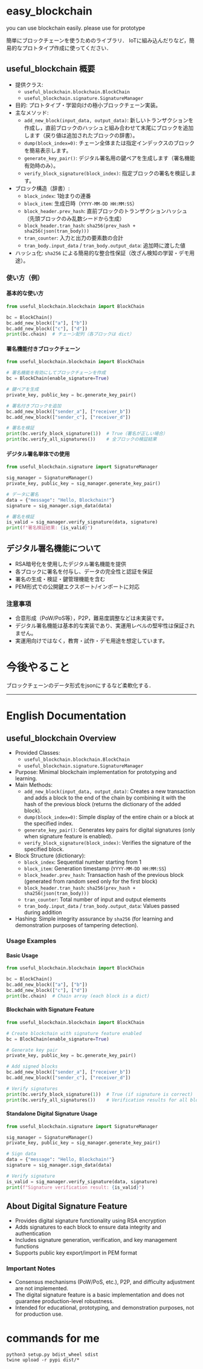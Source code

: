 # easy_blockchain

you can use blockchain easily.
please use for prototype

簡単にブロックチェーンを使うためのライブラリ．
IoTに組み込んだりなど，簡易的なプロトタイプ作成に使ってください．

## useful_blockchain 概要

- 提供クラス: 
  - `useful_blockchain.blockchain.BlockChain`
  - `useful_blockchain.signature.SignatureManager`
- 目的: プロトタイプ・学習向けの極小ブロックチェーン実装。
- 主なメソッド:
  - `add_new_block(input_data, output_data)`: 新しいトランザクションを作成し，直前ブロックのハッシュと組み合わせて末尾にブロックを追加します（戻り値は追加されたブロックの辞書）。
  - `dump(block_index=0)`: チェーン全体または指定インデックスのブロックを簡易表示します。
  - `generate_key_pair()`: デジタル署名用の鍵ペアを生成します（署名機能有効時のみ）。
  - `verify_block_signature(block_index)`: 指定ブロックの署名を検証します。
- ブロック構造（辞書）:
  - `block_index`: 1始まりの連番
  - `block_item`: 生成日時（`YYYY-MM-DD HH:MM:SS`）
  - `block_header.prev_hash`: 直前ブロックのトランザクションハッシュ（先頭ブロックのみ乱数シードから生成）
  - `block_header.tran_hash`: `sha256(prev_hash + sha256(json(tran_body)))`
  - `tran_counter`: 入力と出力の要素数の合計
  - `tran_body.input_data` / `tran_body.output_data`: 追加時に渡した値
- ハッシュ化: `sha256` による簡易的な整合性保証（改ざん検知の学習・デモ用途）。

### 使い方（例）

#### 基本的な使い方

```python
from useful_blockchain.blockchain import BlockChain

bc = BlockChain()
bc.add_new_block(["a"], ["b"])
bc.add_new_block(["c"], ["d"])
print(bc.chain)  # チェーン配列（各ブロックは dict）
```

#### 署名機能付きブロックチェーン

```python
from useful_blockchain.blockchain import BlockChain

# 署名機能を有効にしてブロックチェーンを作成
bc = BlockChain(enable_signature=True)

# 鍵ペアを生成
private_key, public_key = bc.generate_key_pair()

# 署名付きブロックを追加
bc.add_new_block(["sender_a"], ["receiver_b"])
bc.add_new_block(["sender_c"], ["receiver_d"])

# 署名を検証
print(bc.verify_block_signature(1))  # True（署名が正しい場合）
print(bc.verify_all_signatures())    # 全ブロックの検証結果
```

#### デジタル署名単体での使用

```python
from useful_blockchain.signature import SignatureManager

sig_manager = SignatureManager()
private_key, public_key = sig_manager.generate_key_pair()

# データに署名
data = {"message": "Hello, Blockchain!"}
signature = sig_manager.sign_data(data)

# 署名を検証
is_valid = sig_manager.verify_signature(data, signature)
print(f"署名検証結果: {is_valid}")
```

## デジタル署名機能について

- RSA暗号化を使用したデジタル署名機能を提供
- 各ブロックに署名を付与し、データの完全性と認証を保証
- 署名の生成・検証・鍵管理機能を含む
- PEM形式での公開鍵エクスポート/インポートに対応

### 注意事項

- 合意形成（PoW/PoS等），P2P，難易度調整などは未実装です。
- デジタル署名機能は基本的な実装であり、実運用レベルの堅牢性は保証されません。
- 実運用向けではなく，教育・試作・デモ用途を想定しています。

# 今後やること

ブロックチェーンのデータ形式をjsonにするなど柔軟化する．

---

# English Documentation

## useful_blockchain Overview

- Provided Classes:
  - `useful_blockchain.blockchain.BlockChain`
  - `useful_blockchain.signature.SignatureManager`
- Purpose: Minimal blockchain implementation for prototyping and learning.
- Main Methods:
  - `add_new_block(input_data, output_data)`: Creates a new transaction and adds a block to the end of the chain by combining it with the hash of the previous block (returns the dictionary of the added block).
  - `dump(block_index=0)`: Simple display of the entire chain or a block at the specified index.
  - `generate_key_pair()`: Generates key pairs for digital signatures (only when signature feature is enabled).
  - `verify_block_signature(block_index)`: Verifies the signature of the specified block.
- Block Structure (dictionary):
  - `block_index`: Sequential number starting from 1
  - `block_item`: Generation timestamp (`YYYY-MM-DD HH:MM:SS`)
  - `block_header.prev_hash`: Transaction hash of the previous block (generated from random seed only for the first block)
  - `block_header.tran_hash`: `sha256(prev_hash + sha256(json(tran_body)))`
  - `tran_counter`: Total number of input and output elements
  - `tran_body.input_data` / `tran_body.output_data`: Values passed during addition
- Hashing: Simple integrity assurance by `sha256` (for learning and demonstration purposes of tampering detection).

### Usage Examples

#### Basic Usage

```python
from useful_blockchain.blockchain import BlockChain

bc = BlockChain()
bc.add_new_block(["a"], ["b"])
bc.add_new_block(["c"], ["d"])
print(bc.chain)  # Chain array (each block is a dict)
```

#### Blockchain with Signature Feature

```python
from useful_blockchain.blockchain import BlockChain

# Create blockchain with signature feature enabled
bc = BlockChain(enable_signature=True)

# Generate key pair
private_key, public_key = bc.generate_key_pair()

# Add signed blocks
bc.add_new_block(["sender_a"], ["receiver_b"])
bc.add_new_block(["sender_c"], ["receiver_d"])

# Verify signatures
print(bc.verify_block_signature(1))  # True (if signature is correct)
print(bc.verify_all_signatures())    # Verification results for all blocks
```

#### Standalone Digital Signature Usage

```python
from useful_blockchain.signature import SignatureManager

sig_manager = SignatureManager()
private_key, public_key = sig_manager.generate_key_pair()

# Sign data
data = {"message": "Hello, Blockchain!"}
signature = sig_manager.sign_data(data)

# Verify signature
is_valid = sig_manager.verify_signature(data, signature)
print(f"Signature verification result: {is_valid}")
```

## About Digital Signature Feature

- Provides digital signature functionality using RSA encryption
- Adds signatures to each block to ensure data integrity and authentication
- Includes signature generation, verification, and key management functions
- Supports public key export/import in PEM format

### Important Notes

- Consensus mechanisms (PoW/PoS, etc.), P2P, and difficulty adjustment are not implemented.
- The digital signature feature is a basic implementation and does not guarantee production-level robustness.
- Intended for educational, prototyping, and demonstration purposes, not for production use.

# commands for me

```
python3 setup.py bdist_wheel sdist
twine upload -r pypi dist/*
```
